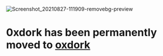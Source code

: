 ![Screenshot_20210827-111909-removebg-preview](https://user-images.githubusercontent.com/74001397/131107876-db415339-0c1d-4876-8665-fe9b76c4518c.png)

# 0xdork has been permanently moved to [oxdork](https://github.com/rly0nheart/oxdork)
